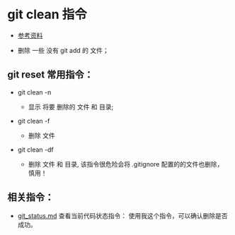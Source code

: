 # git clean 指令
* [参考资料](https://git-scm.com/docs/git-clean)

* 删除 一些 没有 git add 的 文件；

## git reset 常用指令： 
* git clean -n
	* 显示 将要 删除的 文件 和  目录;

* git clean -f
	* 删除 文件

* git clean -df
	* 删除 文件 和 目录, 该指令很危险会将 .gitignore 配置的的文件也删除， 慎用！

## 相关指令：
* [git_status.md](https://github.com/wteam-xq/testGit/blob/master/learn_log/git_status.md)  查看当前代码状态指令： 使用我这个指令，可以确认删除是否成功。